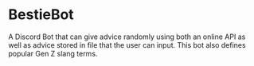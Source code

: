 # BestieBot
A Discord Bot that can give advice randomly using both an online API as well as advice stored in file that the user can input. This bot also defines popular Gen Z slang terms. 
